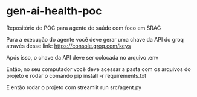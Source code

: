 # gen-ai-health-poc
Repositório de POC para agente de saúde com foco em SRAG

Para a execução do agente você deve gerar uma chave da API do groq através desse link: https://console.groq.com/keys

Após isso, o chave da API deve ser colocada no arquivo .env

Então, no seu computador você deve acessar a pasta com os arquivos do projeto e rodar o comando pip install -r requirements.txt

E então rodar o projeto com streamlit run src/agent.py